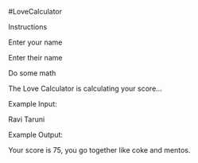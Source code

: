 #LoveCalculator

Instructions

Enter your name

Enter their name

Do some math

The Love Calculator is calculating your score...

Example Input:

Ravi
Taruni

Example Output:

Your score is 75, you go together like coke and mentos.
